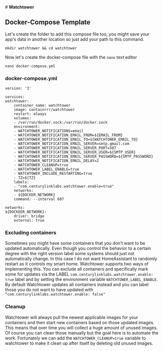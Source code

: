 #<b> Watchtower</b>

## Docker-Compose Template

Let's create the folder to add this compose file too, you might save your app's data in another location so just add your path to this command.

    mkdir watchtower && cd watchtower

Now let's create the docker-compose file with the `nano` text editor

    nano docker-compose.yml

### docker-compose.yml

    version: '3'

    services:
    watchtower:
        container_name: watchtower
        image: containrrr/watchtower
        restart: always
        volumes:
        - /var/run/docker.sock:/var/run/docker.sock
        environment:
        - WATCHTOWER_NOTIFICATIONS=email
        - WATCHTOWER_NOTIFICATION_EMAIL_FROM=${EMAIL_FROM}
        - WATCHTOWER_NOTIFICATION_EMAIL_TO=${WATCHTOWER_EMAIL_TO}
        - WATCHTOWER_NOTIFICATION_EMAIL_SERVER=smtp.gmail.com
        - WATCHTOWER_NOTIFICATION_EMAIL_SERVER_PORT=587
        - WATCHTOWER_NOTIFICATION_EMAIL_SERVER_USER=${SMTP_USER}
        - WATCHTOWER_NOTIFICATION_EMAIL_SERVER_PASSWORD=${SMTP_PASSWORD}
        - WATCHTOWER_NOTIFICATION_EMAIL_DELAY=2
        - WATCHTOWER_CLEANUP=true
        - WATCHTOWER_LABEL_ENABLE=true
        - WATCHTOWER_INCLUDE_RESTARTING=true
        - TZ=${TZ}
        labels:
        - "com.centurylinklabs.watchtower.enable=true"
        networks:
        - ${DOCKER_NETWORK}
        command: --interval 687

    networks:
    ${DOCKEER_NETWORK}:
        driver: bridge
        external: true

### Excluding containers

Sometimes you might have some containers that you don’t want to be updated automatically. Even though you control the behavior to a certain degree with the right version label some systems should just not automatically change. In this case I do not want HomeAssistant to randomly restart as it controls my smart home.
Watchtower supports two ways of implementing this. You can exclude all containers and specifically mark some for updates via the LABEL
`com.centurylinklabs.watchtower.enable: true` label and by setting the environment variable `WATCHTOWER_LABEL_ENABLE`.
By default Watchtower updates all containers instead and you can label those you do not want to have updated with `“com.centurylinklabs.watchtower.enable: false"`

### Cleanup

Watchtower will always pull the newest applicable images for your containers and then start new containers based on those updated images. This means that over time you will collect a huge amount of unused images. Of course you can clean those manually but the goal here is to automate the work. Fortunately we can add the `WATCHTOWER_CLEANUP=true` variable to watchtower to make it clean up after itself by deleting old unused images.
